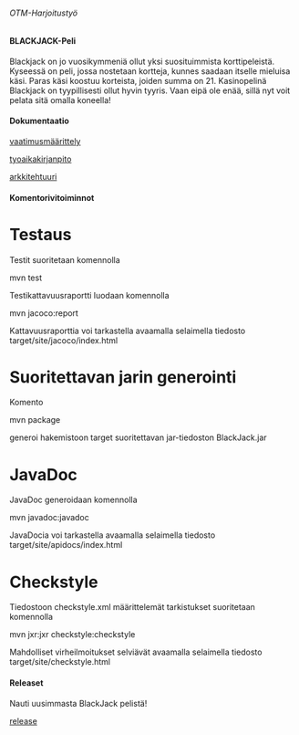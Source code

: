 ###### OTM-Harjoitustyö

#### BLACKJACK-Peli
Blackjack on jo vuosikymmeniä ollut yksi suosituimmista korttipeleistä. Kyseessä on peli, jossa nostetaan kortteja, kunnes saadaan itselle mieluisa käsi. Paras käsi koostuu korteista, joiden summa on 21. Kasinopelinä Blackjack on tyypillisesti ollut hyvin tyyris. Vaan eipä ole enää, sillä nyt voit pelata sitä omalla koneella! 

#### Dokumentaatio

[vaatimusmäärittely](https://github.com/henrisuominen/otm-harjoitustyo/blob/master/dokumentointi/määrittelydokumentti)

[tyoaikakirjanpito](https://github.com/henrisuominen/otm-harjoitustyo/blob/master/dokumentointi/tyoaikakirjanpito)

[arkkitehtuuri](https://github.com/henrisuominen/otm-harjoitustyo/dokumentointi/arkkitehtuuri.md)

#### Komentorivitoiminnot

# Testaus

Testit suoritetaan komennolla

mvn test

Testikattavuusraportti luodaan komennolla

mvn jacoco:report

Kattavuusraporttia voi tarkastella avaamalla selaimella tiedosto target/site/jacoco/index.html

# Suoritettavan jarin generointi

Komento

mvn package

generoi hakemistoon target suoritettavan jar-tiedoston BlackJack.jar

# JavaDoc

JavaDoc generoidaan komennolla

mvn javadoc:javadoc

JavaDocia voi tarkastella avaamalla selaimella tiedosto target/site/apidocs/index.html

# Checkstyle

Tiedostoon checkstyle.xml määrittelemät tarkistukset suoritetaan komennolla

mvn jxr:jxr checkstyle:checkstyle

Mahdolliset virheilmoitukset selviävät avaamalla selaimella tiedosto target/site/checkstyle.html

#### Releaset

Nauti uusimmasta BlackJack pelistä!

[release](https://github.com/henrisuominen/otm-harjoitustyo/releases/tag/viikko5)
